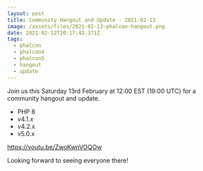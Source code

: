 ```yaml
---
layout: post
title: Community Hangout and Update - 2021-02-13
image: /assets/files/2021-02-13-phalcon-hangout.png
date: 2021-02-12T20:17:42.371Z
tags:
  - phalcon
  - phalcon4
  - phalcon5
  - hangout
  - update
---
```

Join us this Saturday 13rd February at 12:00 EST (19:00 UTC) for a community hangout and update.

<!--more-->

* PHP 8
* v4.1.x
* v4.2.x
* v5.0.x

<https://youtu.be/ZwoKwnVOQOw>

Looking forward to seeing everyone there!
